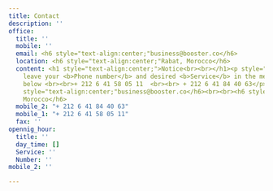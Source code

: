 ```yaml
---
title: Contact
description: ''
office:
  title: ''
  mobile: ''
  email: <h6 style="text-align:center;"business@booster.co</h6>
  location: <h6 style="text-align:center;"Rabat, Morocco</h6>
  content: <h1 style="text-align:center;">Notice<br><br></h1><p style="text-align:center;">Please
    leave your <b>Phone number</b> and desired <b>Service</b> in the message section
    below <br><br>+ 212 6 41 58 05 11  <br><br> + 212 6 41 84 40 63</p><br><br><h6
    style="text-align:center;"business@booster.co</h6><br><br><h6 style="text-align:center;"Rabat,
    Morocco</h6>
  mobile_2: "+ 212 6 41 84 40 63"
  mobile_1: "+ 212 6 41 58 05 11"
  fax: ''
opennig_hour:
  title: ''
  day_time: []
  Service: ''
  Number: ''
mobile_2: ''

---
```

